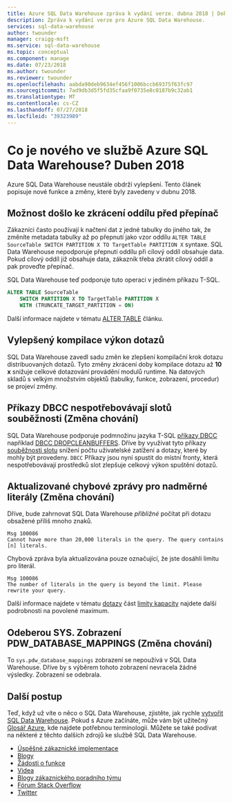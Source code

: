 ```yaml
---
title: Azure SQL Data Warehouse zpráva k vydání verze. dubna 2018 | Dokumentace Microsoftu
description: Zpráva k vydání verze pro Azure SQL Data Warehouse.
services: sql-data-warehouse
author: twounder
manager: craigg-msft
ms.service: sql-data-warehouse
ms.topic: conceptual
ms.component: manage
ms.date: 07/23/2018
ms.author: twounder
ms.reviewer: twounder
ms.openlocfilehash: aabda90deb9634ef456f1006bccb69375f63fc97
ms.sourcegitcommit: 7ad9db3d5f5fd35cfaa9f0735e8c0187b9c32ab1
ms.translationtype: MT
ms.contentlocale: cs-CZ
ms.lasthandoff: 07/27/2018
ms.locfileid: "39323989"
---
```

# <a name="whats-new-in-azure-sql-data-warehouse-april-2018"></a>Co je nového ve službě Azure SQL Data Warehouse? Duben 2018
Azure SQL Data Warehouse neustále obdrží vylepšení. Tento článek popisuje nové funkce a změny, které byly zavedeny v dubnu 2018.

## <a name="ability-to-truncate-a-partition-before-a-switch"></a>Možnost došlo ke zkrácení oddílu před přepínač
Zákazníci často používají k načtení dat z jedné tabulky do jiného tak, že změníte metadata tabulky až po přepnutí jako vzor oddílu `ALTER TABLE SourceTable SWITCH PARTITION X TO TargetTable PARTITION X` syntaxe. SQL Data Warehouse nepodporuje přepnutí oddílu při cílový oddíl obsahuje data. Pokud cílový oddíl již obsahuje data, zákazník třeba zkrátit cílový oddíl a pak proveďte přepínač.

SQL Data Warehouse teď podporuje tuto operaci v jediném příkazu T-SQL.

```sql
ALTER TABLE SourceTable 
    SWITCH PARTITION X TO TargetTable PARTITION X
    WITH (TRUNCATE_TARGET_PARTITION = ON)
```
Další informace najdete v tématu [ALTER TABLE](https://docs.microsoft.com/sql/t-sql/statements/alter-table-transact-sql) článku.

## <a name="improved-query-compilation-performance"></a>Vylepšený kompilace výkon dotazů
SQL Data Warehouse zavedl sadu změn ke zlepšení kompilační krok dotazu distribuovaných dotazů. Tyto změny zkrácení doby kompilace dotazu až **10 x** snižuje celkové dotazování provádění modulů runtime. Na datových skladů s velkým množstvím objektů (tabulky, funkce, zobrazení, procedur) se projeví změny.

## <a name="dbcc-commands-do-not-consume-concurrency-slots-behavior-change"></a>Příkazy DBCC nespotřebovávají slotů souběžnosti (Změna chování)
SQL Data Warehouse podporuje podmnožinu jazyka T-SQL [příkazy DBCC](https://docs.microsoft.com/sql/t-sql/database-console-commands/dbcc-transact-sql) například [DBCC DROPCLEANBUFFERS](https://docs.microsoft.com/sql/t-sql/database-console-commands/dbcc-dropcleanbuffers-transact-sql). Dříve by využívat tyto příkazy [souběžnosti slotu](https://docs.microsoft.com/azure/sql-data-warehouse/resource-classes-for-workload-management#concurrency-slots) snížení počtu uživatelské zatížení a dotazy, které by mohly být provedeny. `DBCC` Příkazy jsou nyní spustit do místní fronty, která nespotřebovávají prostředků slot zlepšuje celkový výkon spuštění dotazů.

## <a name="updated-error-message-for-excessive-literals-behavior-change"></a>Aktualizované chybové zprávy pro nadměrné literály (Změna chování)
Dříve, bude zahrnovat SQL Data Warehouse *přibližné* počítat při dotazu obsažené příliš mnoho znaků.
```
Msg 100086
Cannot have more than 20,000 literals in the query. The query contains [n] literals.
```

Chybová zpráva byla aktualizována pouze označující, že jste dosáhli limitu pro literál.
```
Msg 100086
The number of literals in the query is beyond the limit. Please rewrite your query.
```

Další informace najdete v tématu [dotazy](https://docs.microsoft.com/azure/sql-data-warehouse/sql-data-warehouse-service-capacity-limits#queries) část [limity kapacity](https://docs.microsoft.com/azure/sql-data-warehouse/sql-data-warehouse-service-capacity-limits) najdete další podrobnosti na povolené maximum.

## <a name="removed-the-syspdwdatabasemappings-view-behavior-change"></a>Odeberou SYS. Zobrazení PDW_DATABASE_MAPPINGS (Změna chování)
To `sys.pdw_database_mappings` zobrazení se nepoužívá v SQL Data Warehouse. Dříve by s výběrem tohoto zobrazení nevracela žádné výsledky. Zobrazení se odebrala. 

## <a name="next-steps"></a>Další postup
Teď, když už víte o něco o SQL Data Warehouse, zjistěte, jak rychle [vytvořit SQL Data Warehouse][create a SQL Data Warehouse]. Pokud s Azure začínáte, může vám být užitečný [Glosář Azure][Azure glossary], kde najdete potřebnou terminologii. Můžete se také podívat na některé z těchto dalších zdrojů ke službě SQL Data Warehouse.  

* [Úspěšné zákaznické implementace]
* [Blogy]
* [Žádosti o funkce]
* [Videa]
* [Blogy zákaznického poradního týmu]
* [Fórum Stack Overflow]
* [Twitter]


[Blogy]: https://azure.microsoft.com/blog/tag/azure-sql-data-warehouse/
[Blogy zákaznického poradního týmu]: https://blogs.msdn.microsoft.com/sqlcat/tag/sql-dw/
[Úspěšné zákaznické implementace]: https://azure.microsoft.com/case-studies/?service=sql-data-warehouse
[Žádosti o funkce]: https://feedback.azure.com/forums/307516-sql-data-warehouse
[Fórum Stack Overflow]: http://stackoverflow.com/questions/tagged/azure-sqldw
[Twitter]: https://twitter.com/hashtag/SQLDW
[Videa]: https://azure.microsoft.com/documentation/videos/index/?services=sql-data-warehouse
[create a SQL Data Warehouse]: ./create-data-warehouse-portal.md
[Azure glossary]: ../azure-glossary-cloud-terminology.md